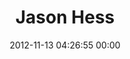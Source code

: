 ---
title: "Jason Hess"
date: 2012-11-13 04:26:55 00:00
permalink: /jghess_1970
twitter: ""
likes: [1303,1407,300,1469,1231,1311,1399,1500]
id: 1517
gravatar: "http://www.gravatar.com/avatar/a810f91fc8818323229533f990434850"
---